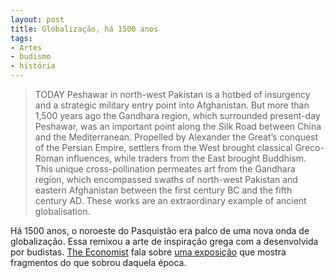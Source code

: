 ```yaml
---
layout: post
title: Globalização, há 1500 anos
tags:
- Artes
- budismo
- história
---
```


> TODAY Peshawar in north-west Pakistan is a hotbed of insurgency and a strategic military entry point into Afghanistan. But more than 1,500 years ago the Gandhara region, which surrounded present-day Peshawar, was an important point along the Silk Road between China and the Mediterranean. Propelled by Alexander the Great’s conquest of the Persian Empire, settlers from the West brought classical Greco-Roman influences, while traders from the East brought Buddhism. This unique cross-pollination permeates art from the Gandhara region, which encompassed swaths of north-west Pakistan and eastern Afghanistan between the first century BC and the fifth century AD. These works are an extraordinary example of ancient globalisation.

Há 1500 anos, o noroeste do Pasquistão era palco de uma nova onda de globalização. Essa remixou a arte de inspiração grega com a desenvolvida por budistas. [The Economist](http://www.economist.com/blogs/prospero/2011/10/buddhist-heritage-pakistan?fsrc=rss) fala sobre [uma exposição](http://asiasociety.org/arts/asia-society-museum/current-exhibitions/buddhist-heritage-pakistan-art-gandhara?page=1) que mostra fragmentos do que sobrou daquela época.
